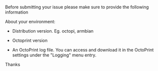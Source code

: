 Before submitting your issue please make sure to provide the following information 

About your environment:
 - Distribution version. Eg. octopi, armbian
 - Octoprint version

- An OctoPrint log file. You can access and download it in the OctoPrint settings under the "Logging" menu entry.

Thanks

        
       
